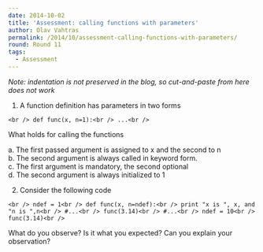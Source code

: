 ```yaml
---
date: 2014-10-02
title: 'Assessment: calling functions with parameters'
author: Olav Vahtras
permalink: /2014/10/assessment-calling-functions-with-parameters/
round: Round 11
tags:
  - Assessment
---
```

*Note: indentation is not preserved in the blog, so cut-and-paste from here does not work*

1. A function definition has parameters in two forms

`<br />
def func(x, n=1):<br />
...<br />
`

What holds for calling the functions

a. The first passed argument is assigned to x and the second to n  
b. The second argument is always called in keyword form.  
c. The first argument is mandatory, the second optional  
d. The second argument is always initialized to 1

2. Consider the following code

`<br />
ndef = 1<br />
def func(x, n=ndef):<br />
print "x is ", x, and "n is ",n<br />
#...<br />
func(3.14)<br />
#...<br />
ndef = 10<br />
func(3.14)<br />
`

What do you observe? Is it what you expected? Can you explain your observation?
